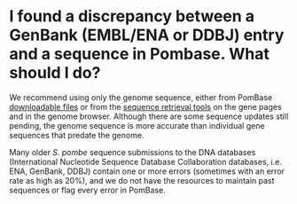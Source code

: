 # I found a discrepancy between a GenBank (EMBL/ENA or DDBJ) entry and a sequence in Pombase. What should I do?
<!-- pombase_categories: Finding data -->

We recommend using only the genome sequence, either from PomBase
[downloadable files](/downloads/genome-datasets) or from the 
[sequence retrieval tools](/faq/how-can-i-retrieve-gene-sequence-including-upstream-and-downstream-sequences) on
the gene pages and in the genome browser. Although there are some
sequence updates still pending, the genome sequence is more accurate
than individual gene sequences that predate the genome.

Many older *S. pombe* sequence submissions to the DNA databases
(International Nucleotide Sequence Database Collaboration databases,
i.e. ENA, GenBank, DDBJ) contain one or more errors (sometimes with an
error rate as high as 20%), and we do not have the resources to maintain
past sequences or flag every error in PomBase.

